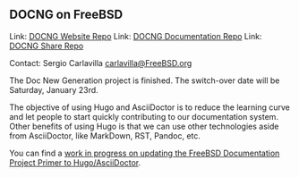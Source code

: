 ## DOCNG on FreeBSD ##

Link: [DOCNG Website Repo](https://gitlab.com/carlavilla/freebsd-hugo-website)
Link: [DOCNG Documentation Repo](https://gitlab.com/carlavilla/freebsd-hugo-documentation)
Link: [DOCNG Share Repo](https://gitlab.com/carlavilla/freebsd-hugo-data)

Contact: Sergio Carlavilla <carlavilla@FreeBSD.org>

The Doc New Generation project is finished. The switch-over date will be Saturday, January 23rd.

The objective of using Hugo and AsciiDoctor is to reduce the
learning curve and let people to start quickly contributing to our documentation
system. Other benefits of using Hugo is that we can use other
technologies aside from AsciiDoctor, like MarkDown, RST, Pandoc, etc.

You can find a [work in progress on updating the FreeBSD Documentation Project Primer to Hugo/AsciiDoctor](https://github.com/sergio-carlavilla/documentation-project-primer).
